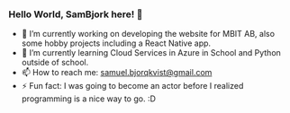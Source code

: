 ### Hello World, SamBjork here! 👋
- 🔭 I’m currently working on developing the website for MBIT AB, also some hobby projects including a React Native app.
- 🌱 I’m currently learning Cloud Services in Azure in School and Python outside of school.
- 📫 How to reach me: samuel.bjorqkvist@gmail.com
- ⚡ Fun fact: I was going to become an actor before I realized programming is a nice way to go. :D 
